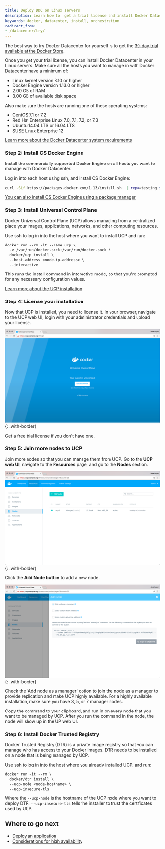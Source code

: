 ```yaml
---
title: Deploy DDC on Linux servers
description: Learn how to  get a trial license and install Docker Datacenter
keywords: docker, datacenter, install, orchestration
redirect_from:
- /datacenter/try/
---
```


The best way to try Docker Datacenter for yourself is to get the [30-day
trial available at the Docker Store](https://store.docker.com/bundles/docker-datacenter).

Once you get your trial license, you can install Docker Datacenter in your
Linux servers. Make sure all the hosts you want to manage in with Docker
Datacenter have a minimum of:

* Linux kernel version 3.10 or higher
* Docker Engine version 1.13.0 or higher
* 2.00 GB of RAM
* 3.00 GB of available disk space

Also make sure the hosts are running one of these operating systems:

* CentOS 7.1 or 7.2
* Red Hat Enterprise Linux 7.0, 7.1, 7.2, or 7.3
* Ubuntu 14.04 LTS or 16.04 LTS
* SUSE Linux Enterprise 12

[Learn more about the Docker Datacenter system requirements](../ucp/2.1/guides/install/system-requirements.md)


### Step 2: Install CS Docker Engine

Install the commercially supported Docker Engine on all hosts you want to manage
with Docker Datacenter.

Log in into each host using ssh, and install CS Docker Engine:

```bash
curl -SLf https://packages.docker.com/1.13/install.sh  | repo=testing sh
```

[You can also install CS Docker Engine using a package manager](/cs-engine/1.13/index.md)

### Step 3: Install Universal Control Plane

Docker Universal Control Plane (UCP) allows managing from a centralized place
your images, applications, networks, and other computing resources.

Use ssh to log in into the host where you want to install UCP and run:

```none
docker run --rm -it --name ucp \
  -v /var/run/docker.sock:/var/run/docker.sock \
  docker/ucp install \
  --host-address <node-ip-address> \
  --interactive
```

This runs the install command in interactive mode, so that you're prompted
for any necessary configuration values.

[Learn more about the UCP installation](../ucp/2.1/guides/admin/install/index.md)


### Step 4: License your installation

Now that UCP is installed, you need to license it. In your browser, navigate
to the UCP web UI, login with your administrator credentials and upload your
license.

![](../images/try-ddc-1.png){: .with-border}

[Get a free trial license if you don't have one](https://store.docker.com/bundles/docker-datacenter).

### Step 5: Join more nodes to UCP

Join more nodes so that you can manage them from UCP.
Go to the **UCP web UI**, navigate to the **Resources** page, and go to
the **Nodes** section.

![](../images/try-ddc-2.png){: .with-border}

Click the **Add Node button** to add a new node.

![](../images/try-ddc-3.png){: .with-border}


Check the 'Add node as a manager' option to join the node as a manager
to provide replication and make UCP highly available. For a highly available
installation, make sure you have 3, 5, or 7 manager nodes.

Copy the command to your clipboard, and run in on every node that you want
to be managed by UCP. After you run the command in the node, the node
will show up in the UP web UI.

### Step 6: Install Docker Trusted Registry

Docker Trusted Registry (DTR) is a private image registry so that you can
manage who has access to your Docker images. DTR needs to be installed on
a node that is being managed by UCP.

Use ssh to log in into the host where you already installed UCP, and run:

```none
docker run -it --rm \
  docker/dtr install \
  --ucp-node <node-hostname> \
  --ucp-insecure-tls
```

Where the `--ucp-node` is the hostname of the UCP node where you want to deploy
DTR. `--ucp-insecure-tls` tells the installer to trust the certificates used
by UCP.

## Where to go next

* [Deploy an application](../ucp/2.1/guides/applications/index.md)
* [Considerations for high availability](../ucp/2.1/guides/configure/high-availability.md)
